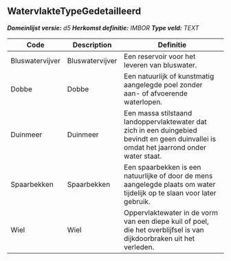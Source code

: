 ﻿## WatervlakteTypeGedetailleerd

*__Domeinlijst versie:__ d5*
*__Herkomst definitie:__ IMBOR*
*__Type veld:__ TEXT*

|__Code__ |__Description__ |__Definitie__	|
|	---	|	---	|   ---	| 
| Bluswatervijver | Bluswatervijver | Een reservoir voor het leveren van bluswater. |
| Dobbe | Dobbe | Een natuurlijk of kunstmatig aangelegde poel zonder aan- of afvoerende waterlopen. |
| Duinmeer | Duinmeer | Een massa stilstaand landoppervlaktewater dat zich in een duingebied bevindt en geen duinvallei is omdat het jaarrond onder water staat. |
| Spaarbekken | Spaarbekken | Een spaarbekken is een natuurlijke of door de mens aangelegde plaats om water tijdelijk op te slaan voor later gebruik. |
| Wiel | Wiel | Oppervlaktewater in de vorm van een diepe kuil of poel, die het overblijfsel is van dijkdoorbraken uit het verleden. |
